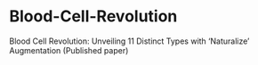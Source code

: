 # Blood-Cell-Revolution
Blood Cell Revolution: Unveiling 11 Distinct Types with ‘Naturalize’ Augmentation (Published paper)
